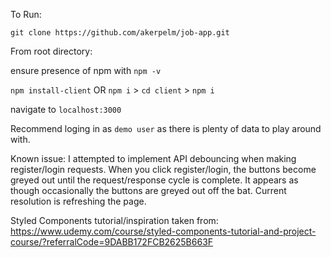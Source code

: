 
To Run:

`git clone https://github.com/akerpelm/job-app.git`

From root directory:

ensure presence of npm with `npm -v`

`npm install-client` OR `npm i` > `cd client` > `npm i`

navigate to `localhost:3000`

Recommend loging in as `demo user` as there is plenty of data to play around with. 

Known issue:
I attempted to implement API debouncing when making register/login requests. When you click register/login, the buttons become greyed out until the request/response cycle is complete. It appears as though occasionally the buttons are greyed out off the bat. Current resolution is refreshing the page.


Styled Components tutorial/inspiration taken from:
https://www.udemy.com/course/styled-components-tutorial-and-project-course/?referralCode=9DABB172FCB2625B663F
